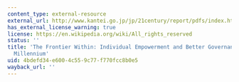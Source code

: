 ```yaml
---
content_type: external-resource
external_url: http://www.kantei.go.jp/jp/21century/report/pdfs/index.html
has_external_license_warning: true
license: https://en.wikipedia.org/wiki/All_rights_reserved
status: ''
title: 'The Frontier Within: Individual Empowerment and Better Governance in the New
  Millennium'
uid: 4bdefd34-e600-4c55-9c77-f770fcc8b0e5
wayback_url: ''
---
```

